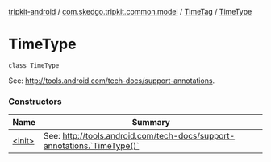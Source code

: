 [tripkit-android](../../../index.md) / [com.skedgo.tripkit.common.model](../../index.md) / [TimeTag](../index.md) / [TimeType](./index.md)

# TimeType

`class TimeType`

See: http://tools.android.com/tech-docs/support-annotations.

### Constructors

| Name | Summary |
|---|---|
| [&lt;init&gt;](-init-.md) | See: http://tools.android.com/tech-docs/support-annotations.`TimeType()` |
